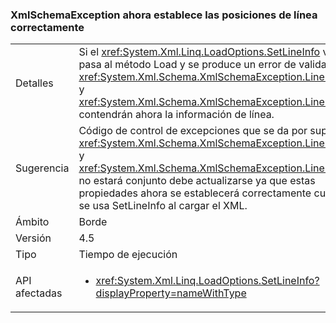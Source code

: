 ### <a name="xmlschemaexception-now-sets-line-positions-properly"></a>XmlSchemaException ahora establece las posiciones de línea correctamente

|   |   |
|---|---|
|Detalles|Si el <xref:System.Xml.Linq.LoadOptions.SetLineInfo> valor se pasa al método Load y se produce un error de validación, el <xref:System.Xml.Schema.XmlSchemaException.LineNumber> y <xref:System.Xml.Schema.XmlSchemaException.LinePosition> contendrán ahora la información de línea.|
|Sugerencia|Código de control de excepciones que se da por supuesto <xref:System.Xml.Schema.XmlSchemaException.LineNumber> y <xref:System.Xml.Schema.XmlSchemaException.LinePosition> no estará conjunto debe actualizarse ya que estas propiedades ahora se establecerá correctamente cuando se usa SetLineInfo al cargar el XML.|
|Ámbito|Borde|
|Versión|4.5|
|Tipo|Tiempo de ejecución|
|API afectadas|<ul><li><xref:System.Xml.Linq.LoadOptions.SetLineInfo?displayProperty=nameWithType></li></ul>|

